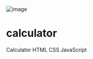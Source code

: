 ![image](https://user-images.githubusercontent.com/109632850/196608463-52151190-f389-4a0c-9d19-227d8340f52f.png)

# calculator
Calculator HTML CSS JavaScript
